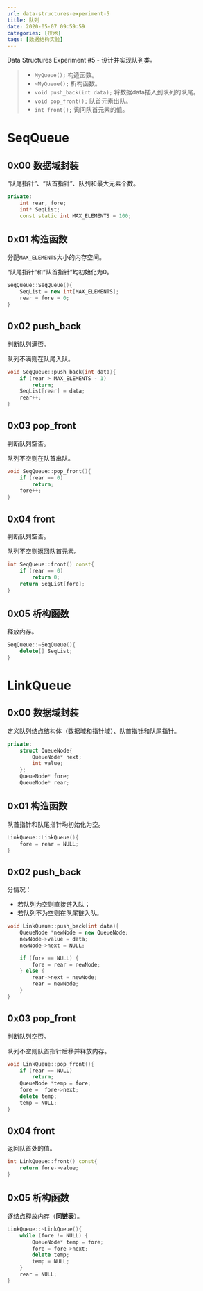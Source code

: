 ```yaml
---
url: data-structures-experiment-5
title: 队列
date: 2020-05-07 09:59:59
categories: [技术]
tags: [数据结构实验]
---
```


Data Structures Experiment #5 - 设计并实现队列类。

<!--more-->

> - `MyQueue();`
>  构造函数。
> - `~MyQueue();`
>   析构函数。
> - `void push_back(int data);`
>   将数据data插入到队列的队尾。
> - `void pop_front();`
>   队首元素出队。
> - `int front();`
>   询问队首元素的值。

# SeqQueue

## 0x00 数据域封装

“队尾指针”、“队首指针”、队列和最大元素个数。

```cpp
private:
    int rear, fore;
    int* SeqList;
    const static int MAX_ELEMENTS = 100;
```

## 0x01 构造函数

分配`MAX_ELEMENTS`大小的内存空间。

“队尾指针”和“队首指针”均初始化为0。

```cpp
SeqQueue::SeqQueue(){
    SeqList = new int[MAX_ELEMENTS];
    rear = fore = 0;
}
```

## 0x02 push_back

判断队列满否。

队列不满则在队尾入队。

```cpp
void SeqQueue::push_back(int data){
    if (rear > MAX_ELEMENTS - 1)
        return;
    SeqList[rear] = data;
    rear++;
}
```

## 0x03 pop_front

判断队列空否。

队列不空则在队首出队。

```cpp
void SeqQueue::pop_front(){
    if (rear == 0)
        return;
    fore++;
}
```

## 0x04 front

判断队列空否。

队列不空则返回队首元素。

```cpp
int SeqQueue::front() const{
    if (rear == 0)
        return 0;
    return SeqList[fore];
}
```

## 0x05 析构函数

释放内存。

```cpp
SeqQueue::~SeqQueue(){
    delete[] SeqList;
}
```

# LinkQueue

## 0x00 数据域封装

定义队列结点结构体（数据域和指针域）、队首指针和队尾指针。

```cpp
private:
    struct QueueNode{
        QueueNode* next;
        int value;
    };
    QueueNode* fore;
    QueueNode* rear;
```

## 0x01 构造函数

队首指针和队尾指针均初始化为空。

```cpp
LinkQueue::LinkQueue(){
    fore = rear = NULL;
}
```

## 0x02 push_back

分情况：

- 若队列为空则直接链入队；
- 若队列不为空则在队尾链入队。

```cpp
void LinkQueue::push_back(int data){
    QueueNode *newNode = new QueueNode;
    newNode->value = data;
    newNode->next = NULL;

    if (fore == NULL) {
        fore = rear = newNode;
    } else {
        rear->next = newNode;
        rear = newNode;
    }
}
```

## 0x03 pop_front

判断队列空否。

队列不空则队首指针后移并释放内存。

```cpp
void LinkQueue::pop_front(){
    if (rear == NULL)
        return;
    QueueNode *temp = fore;
    fore =  fore->next;
    delete temp;
    temp = NULL;
}
```

## 0x04 front

返回队首处的值。

```cpp
int LinkQueue::front() const{
    return fore->value;
}
```

## 0x05 析构函数

逐结点释放内存（**同链表**）。

```cpp
LinkQueue::~LinkQueue(){
    while (fore != NULL) {
        QueueNode* temp = fore;
        fore = fore->next;
        delete temp;
        temp = NULL;
    }
    rear = NULL;
}
```
